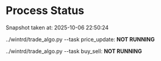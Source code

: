 # Process Status

Snapshot taken at: 2025-10-06 22:50:24

../wintrd/trade_algo.py --task price_update: **NOT RUNNING**

../wintrd/trade_algo.py --task buy_sell: **NOT RUNNING**


